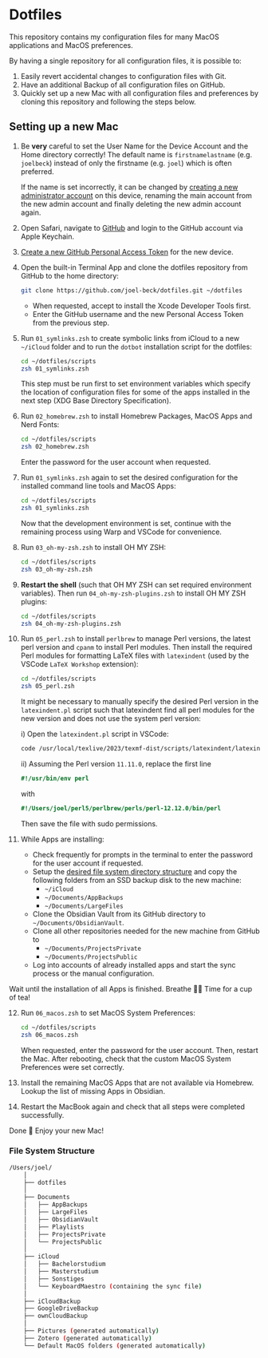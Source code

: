 # Dotfiles

This repository contains my configuration files for many MacOS applications and MacOS preferences.

By having a single repository for all configuration files, it is possible to:

1. Easily revert accidental changes to configuration files with Git.
1. Have an additional Backup of all configuration files on GitHub.
1. Quickly set up a new Mac with all configuration files and preferences by cloning this repository and following the steps below.


## Setting up a new Mac

1.  Be **very** careful to set the User Name for the Device Account and the Home directory correctly!
    The default name is `firstnamelastname` (e.g. `joelbeck`) instead of only the firstname (e.g. `joel`) which is often preferred.

    If the name is set incorrectly, it can be changed by [creating a new administrator account](https://support.apple.com/en-us/HT201548) on this device, renaming the main account from the new admin account and finally deleting the new admin account again.

2. Open Safari, navigate to [GitHub](https://github.com) and login to the GitHub account via Apple Keychain.

3. [Create a new GitHub Personal Access Token](https://docs.github.com/en/authentication/keeping-your-account-and-data-secure/managing-your-personal-access-tokens#creating-a-fine-grained-personal-access-token) for the new device.

4.  Open the built-in Terminal App and clone the dotfiles repository from GitHub to the home directory:

    ```bash
    git clone https://github.com/joel-beck/dotfiles.git ~/dotfiles
    ```

    - When requested, accept to install the Xcode Developer Tools first.
    - Enter the GitHub username and the new Personal Access Token from the previous step.

5.  Run `01_symlinks.zsh` to create symbolic links from iCloud to a new `~/iCloud` folder and to run the `dotbot` installation script for the dotfiles:

    ```bash
    cd ~/dotfiles/scripts
    zsh 01_symlinks.zsh
    ```

    This step must be run first to set environment variables which specify the location of configuration files for some of the apps installed in the next step (XDG Base Directory Specification).

6.  Run `02_homebrew.zsh` to install Homebrew Packages, MacOS Apps and Nerd Fonts:

    ```bash
    cd ~/dotfiles/scripts
    zsh 02_homebrew.zsh
    ```

    Enter the password for the user account when requested.

7.  Run `01_symlinks.zsh` again to set the desired configuration for the installed command line tools and MacOS Apps:

    ```bash
    cd ~/dotfiles/scripts
    zsh 01_symlinks.zsh
    ```

    Now that the development environment is set, continue with the remaining process using Warp and VSCode for convenience.

8.  Run `03_oh-my-zsh.zsh` to install OH MY ZSH:

    ```bash
    cd ~/dotfiles/scripts
    zsh 03_oh-my-zsh.zsh
    ```

9.  **Restart the shell** (such that OH MY ZSH can set required environment variables).
    Then run `04_oh-my-zsh-plugins.zsh` to install OH MY ZSH plugins:

    ```bash
    cd ~/dotfiles/scripts
    zsh 04_oh-my-zsh-plugins.zsh
    ```

10. Run `05_perl.zsh` to install `perlbrew` to manage Perl versions, the latest perl version and `cpanm` to install Perl modules.
    Then install the required Perl modules for formatting LaTeX files with `latexindent` (used by the VSCode `LaTeX Workshop` extension):

    ```bash
    cd ~/dotfiles/scripts
    zsh 05_perl.zsh
    ```

    It might be necessary to manually specify the desired Perl version in the `latexindent.pl` script such that latexindent find all perl modules for the new version and does not use the system perl version:

    i) Open the `latexindent.pl` script in VSCode:

    ```bash
    code /usr/local/texlive/2023/texmf-dist/scripts/latexindent/latexindent.pl
    ```

    ii) Assuming the Perl version `11.11.0`, replace the first line

    ```perl
    #!/usr/bin/env perl
    ```

    with

    ```perl
    #!/Users/joel/perl5/perlbrew/perls/perl-12.12.0/bin/perl
    ```

    Then save the file with sudo permissions.

11. While Apps are installing:
    - Check frequently for prompts in the terminal to enter the password for the user account if requested.
    - Setup the [desired file system directory structure](#file-system-structure) and copy the following folders from an SSD backup disk to the new machine:
        - `~/iCloud`
        - `~/Documents/AppBackups`
        - `~/Documents/LargeFiles`
    - Clone the Obsidian Vault from its GitHub directory to `~/Documents/ObsidianVault`.
    - Clone all other repositories needed for the new machine from GitHub to
        - `~/Documents/ProjectsPrivate`
        - `~/Documents/ProjectsPublic`
    - Log into accounts of already installed apps and start the sync process or the manual configuration.

Wait until the installation of all Apps is finished.
Breathe 🧘‍♂️ Time for a cup of tea!

12. Run `06_macos.zsh` to set MacOS System Preferences:

    ```bash
    cd ~/dotfiles/scripts
    zsh 06_macos.zsh
    ```

    When requested, enter the password for the user account.
    Then, restart the Mac.
    After rebooting, check that the custom MacOS System Preferences were set correctly.

13. Install the remaining MacOS Apps that are not available via Homebrew. Lookup the list of missing Apps in Obsidian.

14. Restart the MacBook again and check that all steps were completed successfully.

Done 🎉 Enjoy your new Mac!


### File System Structure

```bash
/Users/joel/
    │
    ├── dotfiles
    │
    ├── Documents
    │   ├── AppBackups
    │   ├── LargeFiles
    │   ├── ObsidianVault
    │   ├── Playlists
    │   ├── ProjectsPrivate
    │   └── ProjectsPublic
    │
    ├── iCloud
    │   ├── Bachelorstudium
    │   ├── Masterstudium
    │   ├── Sonstiges
    │   └── KeyboardMaestro (containing the sync file)
    │
    ├── iCloudBackup
    ├── GoogleDriveBackup
    ├── ownCloudBackup
    │
    ├── Pictures (generated automatically)
    ├── Zotero (generated automatically)
    └── Default MacOS folders (generated automatically)
```
